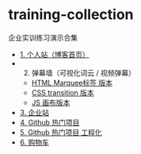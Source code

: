 # training-collection
企业实训练习演示合集


- [1. 个人站（博客首页）](https://aiyoudiao.github.io/training-collection/my-site/index.html)
- 2. 弹幕墙（可视化词云 / 视频弹幕）
  - [HTML Marquee标签 版本](https://aiyoudiao.github.io/training-collection/spring-curtain-wall/html-spring-curtain-wall.html)
  - [CSS transition 版本](https://aiyoudiao.github.io/training-collection/spring-curtain-wall/css-spring-curtain-wall.html)
  - [JS 画布版本](https://aiyoudiao.github.io/training-collection/spring-curtain-wall/js-spring-curtain-wall.html)
- [3. 企业站](https://aiyoudiao.github.io/training-collection/enterprise-site/index.html)
- [4. Github 热门项目](https://aiyoudiao.github.io/training-collection/github-hot-project/index.html)
- [5. Github 热门项目 工程化](https://aiyoudiao.github.io/github-hot-project-by-vite/index.html)
- [6. 购物车](https://aiyoudiao.github.io/shooping-car-react-by-vite/index.html)

